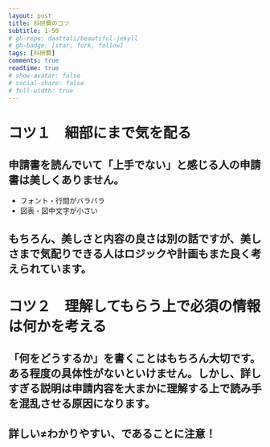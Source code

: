 ```yaml
---
layout: post
title: 科研費のコツ
subtitle: 1-50
# gh-repo: daattali/beautiful-jekyll
# gh-badge: [star, fork, follow]
tags: [科研費]
comments: true
readtime: true
# show-avatar: false
# social-share: false
# full-width: true
---
```


# コツ１　細部にまで気を配る
## 申請書を読んでいて「上手でない」と感じる人の申請書は美しくありません。
* フォント・行間がバラバラ
* 図表・図中文字が小さい
## もちろん、美しさと内容の良さは別の話ですが、美しさまで気配りできる人はロジックや計画もまた良く考えられています。

# コツ２　理解してもらう上で必須の情報は何かを考える
## 「何をどうするか」を書くことはもちろん大切です。ある程度の具体性がないといけません。しかし、詳しすぎる説明は申請内容を大まかに理解する上で読み手を混乱させる原因になります。
## 詳しい≠わかりやすい、であることに注意！